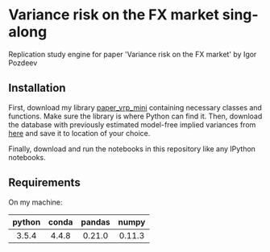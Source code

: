 # Variance risk on the FX market sing-along
Replication study engine for paper 'Variance risk on the FX market' by Igor Pozdeev

## Installation
First, download my library [paper_vrp_mini](https://github.com/ipozdeev/paper_vrp_mini) containing necessary classes and functions. Make sure the library is where Python can find it. Then, download the database with previously estimated model-free implied variances from [here](www.igorpozdeev.me/files/vrp_paper_hangar_mini.h5) and save it to location of your choice.

Finally, download and run the notebooks in this repository like any IPython notebooks.

## Requirements
On my machine:

| python | conda  | pandas | numpy |
|:------:|:------:|:------:|:-----:|
|3.5.4   |4.4.8   |0.21.0  |0.11.3 |
